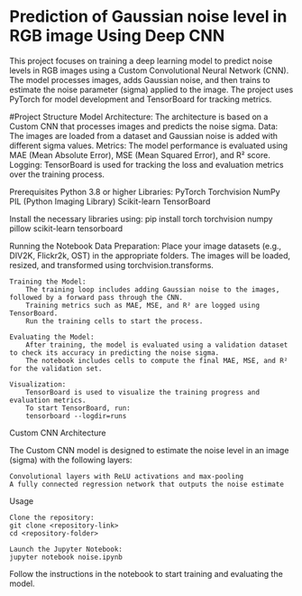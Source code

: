 # Prediction of Gaussian noise level in RGB image Using Deep CNN

This project focuses on training a deep learning model to predict noise levels in RGB images using a Custom Convolutional Neural Network (CNN). The model processes images, adds Gaussian noise, and then trains to estimate the noise parameter (sigma) applied to the image. The project uses PyTorch for model development and TensorBoard for tracking metrics.

#Project Structure
    Model Architecture: The architecture is based on a Custom CNN that processes images and predicts the noise sigma.
    Data: The images are loaded from a dataset and Gaussian noise is added with different sigma values.
    Metrics: The model performance is evaluated using MAE (Mean Absolute Error), MSE (Mean Squared Error), and R² score.
    Logging: TensorBoard is used for tracking the loss and evaluation metrics over the training process.

Prerequisites
    Python 3.8 or higher
    Libraries:
        PyTorch
        Torchvision
        NumPy
        PIL (Python Imaging Library)
        Scikit-learn
        TensorBoard

Install the necessary libraries using:
pip install torch torchvision numpy pillow scikit-learn tensorboard

Running the Notebook
    Data Preparation:
        Place your image datasets (e.g., DIV2K, Flickr2k, OST) in the appropriate folders.
        The images will be loaded, resized, and transformed using torchvision.transforms.

    Training the Model:
        The training loop includes adding Gaussian noise to the images, followed by a forward pass through the CNN.
        Training metrics such as MAE, MSE, and R² are logged using TensorBoard.
        Run the training cells to start the process.

    Evaluating the Model:
        After training, the model is evaluated using a validation dataset to check its accuracy in predicting the noise sigma.
        The notebook includes cells to compute the final MAE, MSE, and R² for the validation set.

    Visualization:
        TensorBoard is used to visualize the training progress and evaluation metrics.
        To start TensorBoard, run:
        tensorboard --logdir=runs

Custom CNN Architecture

The Custom CNN model is designed to estimate the noise level in an image (sigma) with the following layers:

    Convolutional layers with ReLU activations and max-pooling
    A fully connected regression network that outputs the noise estimate

Usage

    Clone the repository:
    git clone <repository-link>
    cd <repository-folder>

    Launch the Jupyter Notebook:
    jupyter notebook noise.ipynb

Follow the instructions in the notebook to start training and evaluating the model.
